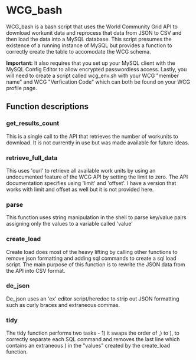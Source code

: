 <h1>WCG_bash</h1>

WCG_bash is a bash script that uses the World Community Grid API to download workunit data and reprocess that data from
JSON to CSV and then load the data into a MySQL database. This script presumes the existence of a running instance of MySQL but provides a function to correctly create the table to accomodate the WCG schema. 

<b>Important:</b> It also requires that you set up your MySQL client with the MySQL Config Editor to allow encrypted passwordless access.  Lastly, you will need to create a script called wcg_env.sh with your WCG "member name" and WCG "Verfication Code" which can both be found on your WCG profile page.

<h2>Function descriptions</h2>

<h3>get_results_count</h3>

This is a single call to the API that retrieves the number of workunits to download.  It is not currently in use but was made available for future ideas.

<h3>retrieve_full_data</h3>

This uses 'curl' to retrieve all available work units by using an undocumented feature of the WCG API by setting the limit
to zero.  The API documentation specifies using 'limit' and 'offset'. I have a version that works with limit and offset as well but it is not provided here.

<h3>parse</h3>

This function uses string manipulation in the shell to parse key/value pairs assigning only the values to a variable called 'value'

<h3>create_load</h3>

Create load does most of the heavy lifting by calling other functions to remove json formatting and adding sql commands to create a sql load script. The main purpose of this function is to rewrite the JSON data from the API into CSV format.

<h3>de_json</h3>

De_json uses an 'ex' editor script/heredoc to strip out JSON formatting such as curly braces and extraneous commas.

<h3>tidy</h3>

The tidy function performs two tasks - 1) it swaps the order of ,) to ), to correctly separate each SQL command and removes
the last line which contains an extraneous ) in the "values" created by the create_load function.






